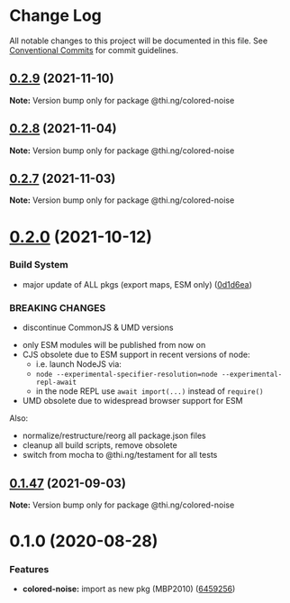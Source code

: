 # Change Log

All notable changes to this project will be documented in this file.
See [Conventional Commits](https://conventionalcommits.org) for commit guidelines.

## [0.2.9](https://github.com/thi-ng/umbrella/compare/@thi.ng/colored-noise@0.2.8...@thi.ng/colored-noise@0.2.9) (2021-11-10)

**Note:** Version bump only for package @thi.ng/colored-noise





## [0.2.8](https://github.com/thi-ng/umbrella/compare/@thi.ng/colored-noise@0.2.7...@thi.ng/colored-noise@0.2.8) (2021-11-04)

**Note:** Version bump only for package @thi.ng/colored-noise





## [0.2.7](https://github.com/thi-ng/umbrella/compare/@thi.ng/colored-noise@0.2.6...@thi.ng/colored-noise@0.2.7) (2021-11-03)

**Note:** Version bump only for package @thi.ng/colored-noise





# [0.2.0](https://github.com/thi-ng/umbrella/compare/@thi.ng/colored-noise@0.1.47...@thi.ng/colored-noise@0.2.0) (2021-10-12)


### Build System

* major update of ALL pkgs (export maps, ESM only) ([0d1d6ea](https://github.com/thi-ng/umbrella/commit/0d1d6ea9fab2a645d6c5f2bf2591459b939c09b6))


### BREAKING CHANGES

* discontinue CommonJS & UMD versions

- only ESM modules will be published from now on
- CJS obsolete due to ESM support in recent versions of node:
  - i.e. launch NodeJS via:
  - `node --experimental-specifier-resolution=node --experimental-repl-await`
  - in the node REPL use `await import(...)` instead of `require()`
- UMD obsolete due to widespread browser support for ESM

Also:
- normalize/restructure/reorg all package.json files
- cleanup all build scripts, remove obsolete
- switch from mocha to @thi.ng/testament for all tests






##  [0.1.47](https://github.com/thi-ng/umbrella/compare/@thi.ng/colored-noise@0.1.46...@thi.ng/colored-noise@0.1.47) (2021-09-03)

**Note:** Version bump only for package @thi.ng/colored-noise

#  0.1.0 (2020-08-28)

###  Features

- **colored-noise:** import as new pkg (MBP2010) ([6459256](https://github.com/thi-ng/umbrella/commit/64592562ee4e4374011edc596e28f41b94218b44))
